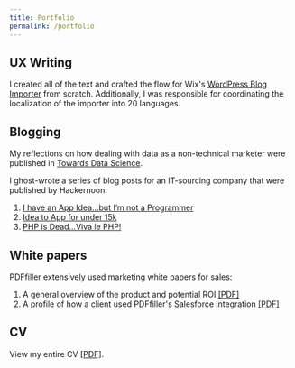 ```yaml
---
title: Portfolio
permalink: /portfolio
---
```


## UX  Writing
I created all of the text and crafted the flow for Wix's [WordPress Blog Importer](https://wix.com/blog-importer) from scratch. Additionally, I was responsible for coordinating the localization of the importer into 20 languages. 

## Blogging 

My reflections on how dealing with data as a non-technical marketer were published in [Towards Data Science](https://towardsdatascience.com/data-driven-marketing-in-a-web-of-fake-data-e13995e448c8). 

I ghost-wrote a series of blog posts for an IT-sourcing company that were published by Hackernoon:

1. [I have an App Idea…but I’m not a Programmer](https://hackernoon.com/i-have-an-app-idea-but-im-not-a-programmer-77327fe448c3)
2. [Idea to App for under 15k](https://hackernoon.com/idea-to-app-for-under-15k-reality-or-not-399fcd21507e)
3. [PHP is Dead…Viva le PHP!](https://hackernoon.com/php-is-dead-viva-le-php-f5dc5eb5c9c4)

## White papers 

PDFfiller extensively used marketing white papers for sales: 

1. A general overview of the product and potential ROI&nbsp;[[PDF]](/static/portfolio/whitepapers/roi-pdffiller.pdf)
2. A profile of how a client used PDFfiller's Salesforce integration&nbsp;[[PDF]](/static/portfolio/whitepapers/dadadocs.pdf)

## CV

View my entire CV [[PDF]]( /cv "Derek's  CV").